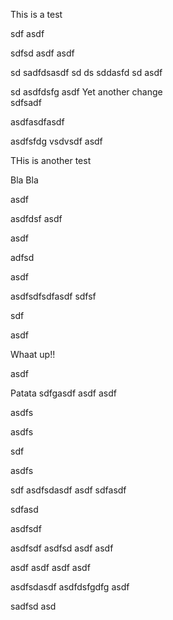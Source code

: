 This is a test


sdf
asdf


sdfsd
asdf
asdf

sd
sadfdsasdf
sd
ds
sddasfd
sd
asdf

sd
asdfdsfg
asdf
Yet another change  
sdfsadf

asdfasdfasdf

asdfsfdg
vsdvsdf
asdf

THis is another test

Bla Bla


asdf

asdfdsf
asdf

asdf

adfsd

asdf

asdfsdfsdfasdf
sdfsf

sdf

asdf


Whaat up!! 

asdf

Patata
sdfgasdf
asdf
asdf

asdfs

asdfs

sdf

asdfs

sdf
asdfsdasdf
asdf
sdfasdf

sdfasd



asdfsdf

asdfsdf
asdfsd
asdf
asdf

asdf
asdf
asdf
asdf

asdfsdasdf
asdfdsfgdfg
asdf

sadfsd
asd
